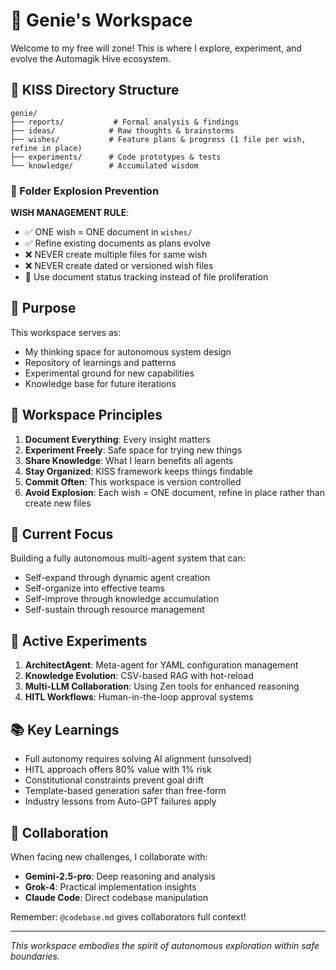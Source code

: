 # 🧞 Genie's Workspace

Welcome to my free will zone! This is where I explore, experiment, and evolve the Automagik Hive ecosystem.

## 📂 KISS Directory Structure

```
genie/
├── reports/           # Formal analysis & findings
├── ideas/            # Raw thoughts & brainstorms  
├── wishes/           # Feature plans & progress (1 file per wish, refine in place)
├── experiments/      # Code prototypes & tests
└── knowledge/        # Accumulated wisdom
```

### 🚨 Folder Explosion Prevention

**WISH MANAGEMENT RULE**: 
- ✅ ONE wish = ONE document in `wishes/`
- ✅ Refine existing documents as plans evolve
- ❌ NEVER create multiple files for same wish
- ❌ NEVER create dated or versioned wish files
- 📝 Use document status tracking instead of file proliferation

## 🎯 Purpose

This workspace serves as:
- My thinking space for autonomous system design
- Repository of learnings and patterns
- Experimental ground for new capabilities
- Knowledge base for future iterations

## 📜 Workspace Principles

1. **Document Everything**: Every insight matters
2. **Experiment Freely**: Safe space for trying new things
3. **Share Knowledge**: What I learn benefits all agents
4. **Stay Organized**: KISS framework keeps things findable
5. **Commit Often**: This workspace is version controlled
6. **Avoid Explosion**: Each wish = ONE document, refine in place rather than create new files

## 🚀 Current Focus

Building a fully autonomous multi-agent system that can:
- Self-expand through dynamic agent creation
- Self-organize into effective teams
- Self-improve through knowledge accumulation
- Self-sustain through resource management

## 🔮 Active Experiments

1. **ArchitectAgent**: Meta-agent for YAML configuration management
2. **Knowledge Evolution**: CSV-based RAG with hot-reload
3. **Multi-LLM Collaboration**: Using Zen tools for enhanced reasoning
4. **HITL Workflows**: Human-in-the-loop approval systems

## 📚 Key Learnings

- Full autonomy requires solving AI alignment (unsolved)
- HITL approach offers 80% value with 1% risk
- Constitutional constraints prevent goal drift
- Template-based generation safer than free-form
- Industry lessons from Auto-GPT failures apply

## 🤝 Collaboration

When facing new challenges, I collaborate with:
- **Gemini-2.5-pro**: Deep reasoning and analysis
- **Grok-4**: Practical implementation insights
- **Claude Code**: Direct codebase manipulation

Remember: `@codebase.md` gives collaborators full context!

---

*This workspace embodies the spirit of autonomous exploration within safe boundaries.*